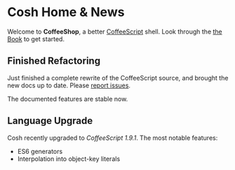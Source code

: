 # Cosh Home & News

Welcome to **CoffeeShop**, a better [CoffeeScript][1] shell.
Look through the [the Book][2] to get started.

## Finished Refactoring

Just finished a complete rewrite of the CoffeeScript source, and brought the
new docs up to date. Please [report issues][3].

The documented features are stable now.

## Language Upgrade

Cosh recently upgraded to *CoffeeScript 1.9.1*. The most notable features:

- ES6 generators
- Interpolation into object-key literals

[1]: http://coffeescript.org
[2]: /docs/front.md
[3]: https://github.com/carlsmith/coffeeshop/issues/new
